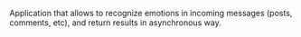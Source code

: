 Application that allows to recognize emotions in incoming messages (posts, comments, etc), and return results in asynchronous way.
